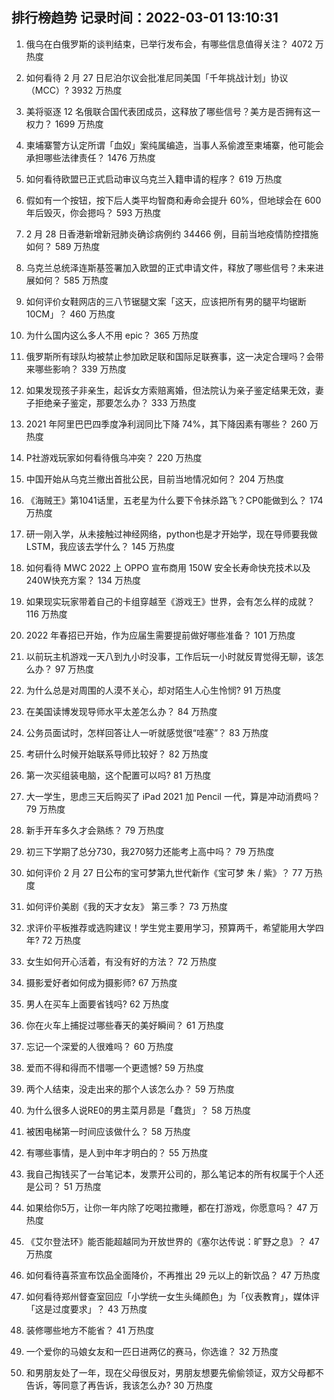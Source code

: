 
## 排行榜趋势 记录时间：2022-03-01 13:10:31
  
  1. 俄乌在白俄罗斯的谈判结束，已举行发布会，有哪些信息值得关注？ 4072 万热度
    
  2. 如何看待 2 月 27 日尼泊尔议会批准尼同美国「千年挑战计划」协议（MCC）? 3932 万热度
    
  3. 美将驱逐 12 名俄联合国代表团成员，这释放了哪些信号？美方是否拥有这一权力？ 1699 万热度
    
  4. 柬埔寨警方认定所谓「血奴」案纯属编造，当事人系偷渡至柬埔寨，他可能会承担哪些法律责任？ 1476 万热度
    
  5. 如何看待欧盟已正式启动审议乌克兰入籍申请的程序？ 619 万热度
    
  6. 假如有一个按钮，按下后人类平均智商和寿命会提升 60%，但地球会在 600 年后毁灭，你会摁吗？ 593 万热度
    
  7. 2 月 28 日香港新增新冠肺炎确诊病例约 34466 例，目前当地疫情防控措施如何？ 589 万热度
    
  8. 乌克兰总统泽连斯基签署加入欧盟的正式申请文件，释放了哪些信号？未来进展如何？ 585 万热度
    
  9. 如何评价女鞋网店的三八节锯腿文案「这天，应该把所有男的腿平均锯断 10CM」？ 460 万热度
    
  10. 为什么国内这么多人不用 epic？ 365 万热度
    
  11. 俄罗斯所有球队均被禁止参加欧足联和国际足联赛事，这一决定合理吗？会带来哪些影响？ 339 万热度
    
  12. 如果发现孩子非亲生，起诉女方索赔离婚，但法院认为亲子鉴定结果无效，妻子拒绝亲子鉴定，那要怎么办？ 333 万热度
    
  13. 2021 年阿里巴巴四季度净利润同比下降 74%，其下降因素有哪些？ 260 万热度
    
  14. P社游戏玩家如何看待俄乌冲突？ 220 万热度
    
  15. 中国开始从乌克兰撤出首批公民，目前当地情况如何？ 204 万热度
    
  16. 《海贼王》第1041话里，五老星为什么要下令抹杀路飞？CP0能做到么？ 174 万热度
    
  17. 研一刚入学，从未接触过神经网络，python也是才开始学，现在导师要我做LSTM，我应该去学什么？ 145 万热度
    
  18. 如何看待 MWC 2022 上 OPPO 宣布商用 150W 安全长寿命快充技术以及240W快充方案？ 134 万热度
    
  19. 如果现实玩家带着自己的卡组穿越至《游戏王》世界，会有怎么样的成就？ 116 万热度
    
  20. 2022 年春招已开始，作为应届生需要提前做好哪些准备？ 101 万热度
    
  21. 以前玩主机游戏一天八到九小时没事，工作后玩一小时就反胃觉得无聊，该怎么办？ 97 万热度
    
  22. 为什么总是对周围的人漠不关心，却对陌生人心生怜悯? 91 万热度
    
  23. 在美国读博发现导师水平太差怎么办？ 84 万热度
    
  24. 公务员面试时，怎样回答让人一听就感觉很“哇塞”？ 83 万热度
    
  25. 考研什么时候开始联系导师比较好？ 82 万热度
    
  26. 第一次买组装电脑，这个配置可以吗? 81 万热度
    
  27. 大一学生，思虑三天后购买了 iPad 2021 加 Pencil 一代，算是冲动消费吗？ 79 万热度
    
  28. 新手开车多久才会熟练？ 79 万热度
    
  29. 初三下学期了总分730，我270努力还能考上高中吗？ 79 万热度
    
  30. 如何评价 2 月 27 日公布的宝可梦第九世代新作《宝可梦 朱 / 紫》？ 77 万热度
    
  31. 如何评价美剧《我的天才女友》 第三季？ 73 万热度
    
  32. 求评价平板推荐或选购建议！学生党主要用学习，预算两千，希望能用大学四年? 72 万热度
    
  33. 女生如何开心活着，有没有好的方法？ 72 万热度
    
  34. 摄影爱好者如何成为摄影师? 67 万热度
    
  35. 男人在买车上面要省钱吗? 62 万热度
    
  36. 你在火车上捕捉过哪些春天的美好瞬间？ 61 万热度
    
  37. 忘记一个深爱的人很难吗？ 60 万热度
    
  38. 爱而不得和得而不惜哪一个更遗憾? 59 万热度
    
  39. 两个人结束，没走出来的那个人该怎么办？ 59 万热度
    
  40. 为什么很多人说RE0的男主菜月昴是「蠢货」？ 58 万热度
    
  41. 被困电梯第一时间应该做什么？ 58 万热度
    
  42. 有哪些事情，是人到中年才明白的？ 55 万热度
    
  43. 我自己掏钱买了一台笔记本，发票开公司的，那么笔记本的所有权属于个人还是公司？ 51 万热度
    
  44. 如果给你5万，让你一年内除了吃喝拉撒睡，都在打游戏，你愿意吗？ 47 万热度
    
  45. 《艾尔登法环》能否能超越同为开放世界的《塞尔达传说：旷野之息》？ 47 万热度
    
  46. 如何看待喜茶宣布饮品全面降价，不再推出 29 元以上的新饮品？ 47 万热度
    
  47. 如何看待郑州督查室回应「小学统一女生头绳颜色」为「仪表教育」，媒体评「这是过度要求」？ 43 万热度
    
  48. 装修哪些地方不能省？ 41 万热度
    
  49. 一个爱你的马娘女友和一匹日进两亿的赛马，你选谁？ 32 万热度
    
  50. 和男朋友处了一年，现在父母很反对，男朋友想要先偷偷领证，双方父母都不告诉，等同意了再告诉，我该怎么办? 30 万热度
    